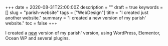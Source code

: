 +++
date = 2020-08-31T22:00:00Z
description = ""
draft = true
keywords = []
slug = "parish-website"
tags = ["WebDesign"]
title = "I created just another website."
summary = "I created a new version of my parish' website."
toc = false
+++

I created a [new](https://parrocchiamirandola.it) version of my parish' version, using WordPress, Elementor, Ocean WP and several plugins.

